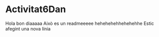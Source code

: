 # Activitat6Dan

Hola bon diaaaaa
Això es un readmeeeee hehehehehhehehehhe
Estic afegint una nova línia
